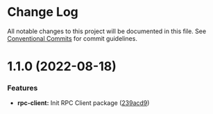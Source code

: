 # Change Log

All notable changes to this project will be documented in this file.
See [Conventional Commits](https://conventionalcommits.org) for commit guidelines.

# 1.1.0 (2022-08-18)


### Features

* **rpc-client:** Init RPC Client package ([239acd9](https://github.com/detechworld/tto-packages/commit/239acd9fa7865ea8dce067de2b6092855fcd4fef))
